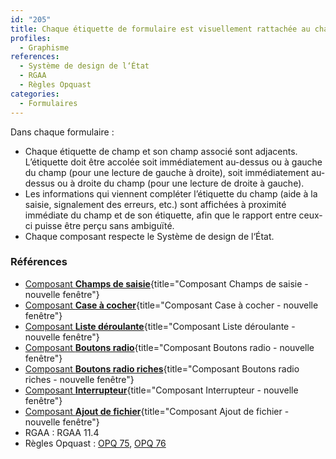 ```yaml
---
id: "205"
title: Chaque étiquette de formulaire est visuellement rattachée au champ qu'elle décrit.
profiles:
  - Graphisme
references:
  - Système de design de l‘État
  - RGAA
  - Règles Opquast
categories:
  - Formulaires
---
```


Dans chaque formulaire :
* Chaque étiquette de champ et son champ associé sont adjacents. L’étiquette doit être accolée soit immédiatement au-dessus ou à gauche du champ (pour une lecture de gauche à droite), soit immédiatement au-dessus ou à droite du champ (pour une lecture de droite à gauche).
* Les informations qui viennent compléter l’étiquette du champ (aide à la saisie, signalement des erreurs, etc.) sont affichées à proximité immédiate du champ et de son étiquette, afin que le rapport entre ceux-ci puisse être perçu sans ambiguïté.
* Chaque composant respecte le Système de design de l‘État.

### Références

* [Composant **Champs de saisie**](https://www.systeme-de-design.gouv.fr/elements-d-interface/composants/champ-de-saisie){title="Composant Champs de saisie - nouvelle fenêtre"}
* [Composant **Case à cocher**](https://www.systeme-de-design.gouv.fr/elements-d-interface/composants/case-a-cocher){title="Composant Case à cocher - nouvelle fenêtre"}
* [Composant **Liste déroulante**](https://www.systeme-de-design.gouv.fr/elements-d-interface/composants/liste-deroulante){title="Composant Liste déroulante - nouvelle fenêtre"}
* [Composant **Boutons radio**](https://www.systeme-de-design.gouv.fr/elements-d-interface/composants/boutons-radio){title="Composant Boutons radio - nouvelle fenêtre"}
* [Composant **Boutons radio riches**](hhttps://www.systeme-de-design.gouv.fr/elements-d-interface/composants/boutons-radio-riches){title="Composant Boutons radio riches  - nouvelle fenêtre"}
* [Composant **Interrupteur**](https://www.systeme-de-design.gouv.fr/elements-d-interface/composants/interrupteur){title="Composant Interrupteur - nouvelle fenêtre"}
* [Composant **Ajout de fichier**](https://www.systeme-de-design.gouv.fr/elements-d-interface/composants/ajout-de-fichier){title="Composant Ajout de fichier - nouvelle fenêtre"}
*   RGAA : RGAA 11.4
*   Règles Opquast : [OPQ 75](https://checklists.opquast.com/fr/assurance-qualite-web/chaque-etiquette-de-formulaire-est-visuellement-rattachee-au-champ-quelle-decrit), [OPQ 76](https://checklists.opquast.com/fr/assurance-qualite-web/les-informations-contextuelles-se-rapportant-a-un-champ-de-formulaire-lui-sont-visuellement-rattachees)
